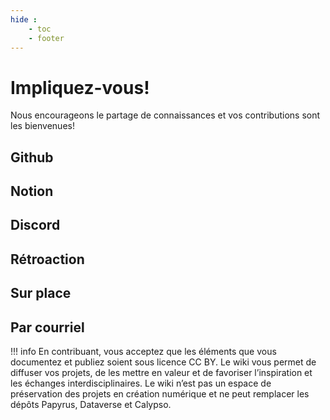 ```yaml
---
hide :
    - toc
    - footer
---
```


# Impliquez-vous!

Nous encourageons le partage de connaissances et vos contributions sont les bienvenues! 

## Github

## Notion

## Discord

## Rétroaction

## Sur place

## Par courriel

!!! info
    En contribuant, vous acceptez que les éléments que vous documentez et publiez soient sous licence CC BY. Le wiki vous permet de diffuser vos projets, de les mettre en valeur et de favoriser l’inspiration et les échanges interdisciplinaires. Le wiki n’est pas un espace de préservation des projets en création numérique et ne peut remplacer les dépôts Papyrus, Dataverse et Calypso.